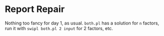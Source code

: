 # Report Repair

Nothing too fancy for day 1, as usual. `both.pl` has a solution for `n`
factors, run it with `swipl both.pl 2 input` for 2 factors, etc.
